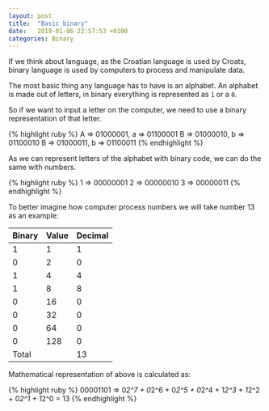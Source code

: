 ```yaml
---
layout: post
title:  "Basic binary"
date:   2019-01-06 22:57:53 +0100
categories: Binary
---
```

If we think about language, as the Croatian language is used by Croats, binary language is used by computers to process and manipulate data.

The most basic thing any language has to have is an alphabet. An alphabet is made out of letters, in binary everything is represented as `1` or a `0`. 

So if we want to input a letter on the computer, we need to use a binary representation of that letter.

{% highlight ruby %}
A => 01000001, a => 01100001
B => 01000010, b => 01100010
B => 01000011, b => 01100011
{% endhighlight %}

As we can represent letters of the alphabet with binary code, we can do the same with numbers.

{% highlight ruby %}
1 => 00000001
2 => 00000010
3 => 00000011
{% endhighlight %}

To better imagine how computer process numbers we will take number 13 as an example:

| Binary | Value | Decimal          |
|-------|--------|------------------|
| 1     | 1      | 1                |
| 0     | 2      | 0                |
| 1     | 4      | 4                |
| 1     | 8      | 8                |
| 0     | 16     | 0                |
| 0     | 32     | 0                |
| 0     | 64     | 0                |
| 0     | 128    | 0                |
| Total |        | 13               |

Mathematical representation of above is calculated as:

{% highlight ruby %}
00001101 => 0*2^7 + 0*2^6 + 0*2^5 + 0*2^4 + 1*2^3 + 1*2^2 + 0*2^1 + 1*2^0 = 13
{% endhighlight %}
